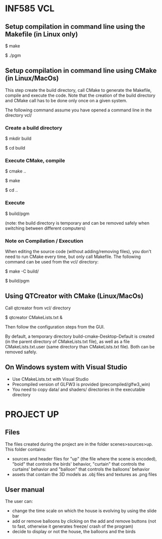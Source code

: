 # INF585 VCL

## Setup compilation in command line using the Makefile (in Linux only)

$ make

$ ./pgm

## Setup compilation in command line using CMake (in Linux/MacOs)

This step create the build directory, call CMake to generate the Makefile, compile and execute the code. Note that the creation of the build directory and CMake call has to be done only once on a given system.

The following command assume you have opened a command line in the directory vcl/

### Create a build directory

$ mkdir build

$ cd build

### Execute CMake, compile

$ cmake ..

$ make

$ cd ..

### Execute

$ build/pgm

(note: the build directory is temporary and can be removed safely when switching between different computers)

### Note on Compilation / Execution 

When editing the source code (without adding/removing files), you don't need to run CMake every time, but only call Makefile. The following command can be used from the vcl/ directory:

$ make -C build/

$ build/pgm


## Using QTCreator with CMake (Linux/MacOs)

Call qtcreator from vcl/ directory

$ qtcreator CMakeLists.txt &

Then follow the configuration steps from the GUI.

By default, a temporary directory build-cmake-Desktop-Default is created (in the parent directory of CMakeLists.txt file), as well as a file CMakeLists.txt.user (same directory than CMakeLists.txt file). Both can be removed safely.


## On Windows system with Visual Studio 

- Use CMakeLists.txt with Visual Studio
- Precompiled version of GLFW3 is provided (precompiled/glfw3_win)
- You need to copy data/ and shaders/ directories in the executable directory



# PROJECT UP

## Files

The files created during the project are in the folder scenes>sources>up. This folder contains:
- sources and header files for "up" (the file where the scene is encoded), "boid" that controls the birds' behavior, "curtain" that controls the curtains' behavior and "balloon" that controls the balloons' behavior
- assets that contain the 3D models as .obj files and textures as .png files

## User manual

The user can:
- change the time scale on which the house is evolving by using the slide bar
- add or remove balloons by clicking on the add and remove buttons (not to fast, otherwise it generates freeze/ crash of the program)
- decide to display or not the house, the balloons and the birds
